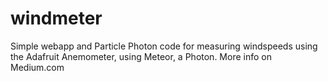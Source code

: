# windmeter
Simple webapp and Particle Photon code for measuring windspeeds using the Adafruit Anemometer, using Meteor, a Photon. More info on Medium.com
